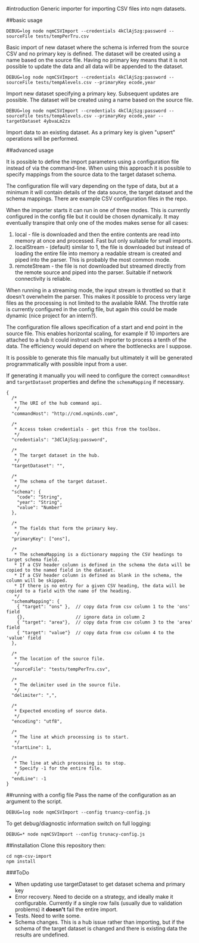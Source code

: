 #introduction
Generic importer for importing CSV files into nqm datasets.

##basic usage

```
DEBUG=log node nqmCSVImport --credentials 4kClAjSzg:password --sourceFile tests/tempPerTru.csv 
```

Basic import of new dataset where the schema is inferred from the source CSV and no primary key is defined. The dataset will be created using a name based on the source file. Having no primary key means that it is not possible to update the data and all data will be appended to the dataset.

```
DEBUG=log node nqmCSVImport --credentials 4kClAjSzg:password --sourceFile tests/tempAlevels.csv --primaryKey ecode,year
```

Import new dataset specifying a primary key. Subsequent updates are possible. The dataset will be created using a name based on the source file.   

```
DEBUG=log node nqmCSVImport --credentials 4kClAjSzg:password --sourceFile tests/tempAlevels.csv --primaryKey ecode,year --targetDataset 4ybvaLm2zx
```

Import data to an existing dataset. As a primary key is given "upsert" operations will be performed.

##advanced usage

It is possible to define the import parameters using a configuration file instead of via the command-line. When using this approach it is possible to specify mappings from the source data to the target dataset schema. 

The configuration file will vary depending on the type of data, but at a minimum it will contain details of the data source, the target dataset and the schema mappings. There are example CSV configuration files in the repo.

When the importer starts it can run in one of three modes. This is currently configured in the config file but it could be chosen dynamically. It may eventually transpire that only one of the modes makes sense for all cases:

 1. local - file is downloaded and then the entire contents are read into memory at once and processed. Fast but only suitable for small imports.
 2. localStream - (default) similar to 1, the file is downloaded but instead of loading the entire file into memory a readable stream is created and piped into the parser. This is probably the most common mode.
 3. remoteStream - the file is not downloaded but streamed directly from the remote source and piped into the parser. Suitable if network connectivity is reliable.

When running in a streaming mode, the input stream is throttled so that it doesn't overwhelm the parser. This makes it possible to process very large files as the processing is not limited to the available RAM. The throttle rate is currently configured in the config file, but again this could be made dynamic (nice project for an intern?).

The configuration file allows specification of a start and end point in the source file. This enables horizontal scaling, for example if 10 importers are attached to a hub it could instruct each importer to process a tenth of the data. The efficiency would depend on where the bottlenecks are I suppose.

It is possible to generate this file manually but ultimately it will be generated programmatically with possible input from a user.

If generating it manually you will need to configure the correct ```commandHost``` and ```targetDataset``` properties and define the ```schemaMapping``` if necessary.

```
{
  /*
   * The URI of the hub command api.
   */
  "commandHost": "http://cmd.nqminds.com",

  /*
   * Access token credentials - get this from the toolbox.
   */
  "credentials": "3dClAjSzg:password",

  /*
   * The target dataset in the hub.
   */
  "targetDataset": "",
  
  /*
   * The schema of the target dataset.
   */
  "schema": {
    "code": "String",
    "year": "String",
    "value": "Number"
  },
  
  /*
   * The fields that form the primary key.
   */
  "primaryKey": ["ons"],

  /*
   * The schemaMapping is a dictionary mapping the CSV headings to target schema field.
   * If a CSV header column is defined in the schema the data will be copied to the named field in the dataset.
   * If a CSV header column is defined as blank in the schema, the column will be skipped.
   * If there is no entry for a given CSV heading, the data will be copied to a field with the name of the heading.
   */
  "schemaMapping": {
    { "target": "ons" },  // copy data from csv column 1 to the 'ons' field
    {},                   // ignore data in column 2
    { "target": "area"},  // copy data from csv column 3 to the 'area' field
    { "target": "value"}  // copy data from csv column 4 to the 'value' field
  },

  /*
   * The location of the source file.
   */
  "sourceFile": "tests/tempPerTru.csv",

  /*
   * The delimiter used in the source file.
   */
  "delimiter": ",",

  /*
   * Expected encoding of source data.
   */
  "encoding": "utf8",

  /*
   * The line at which processing is to start.
   */
  "startLine": 1,

  /*
   * The line at which processing is to stop.
   * Specify -1 for the entire file.
   */
  "endLine": -1
}
```

##running with a config file
Pass the name of the configuration as an argument to the script.

```
DEBUG=log node nqmCSVImport --config truancy-config.js
```

To get debug/diagnostic information switch on full logging:

```
DEBUG=* node nqmCSVImport --config trunacy-config.js
```

##installation
Clone this repository then:

```
cd nqm-csv-import
npm install
```

###ToDo
- When updating use targetDataset to get dataset schema and primary key
- Error recovery. Need to decide on a strategy, and ideally make it configurable. Currently if a single row fails (usually due to validation problems) it **doesn't** fail the entire import.
- Tests. Need to write some.
- Schema changes. This is a hub issue rather than importing, but if the schema of the target dataset is changed and there is existing data the results are undefined.

